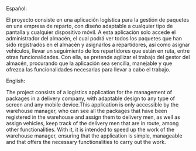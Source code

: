 Español:

El proyecto consiste en una aplicación logística para la gestión de  paquetes en una empresa de reparto, con diseño adaptable a cualquier tipo de pantalla y cualquier dispositivo móvil. A esta aplicación solo accede el administrador del almacén, el cual podrá ver todos los paquetes que han sido registrados en el almacén y asignarlos a repartidores, así como asignar vehículos, llevar un seguimiento de los repartidores que están en ruta, entre otras funcionalidades. Con ella, se pretende agilizar el trabajo del gestor del almacén, procurando que la aplicación sea sencilla, manejable y que ofrezca las funcionalidades necesarias para llevar a cabo el trabajo.

English:

The project consists of a logistics application for the management of packages in a delivery company, with adaptable design  to any type of screen and any mobile device.This application is only accessible by the warehouse manager, who can see all the packages that have been registered in the warehouse and assign them to delivery men, as well as assign vehicles, keep track of the delivery men that are in route, among other functionalities. With it, it is intended to speed up the work of the warehouse manager, ensuring that the application is simple, manageable and that offers the necessary functionalities to carry out the work.

